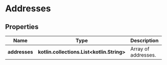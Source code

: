 
# Addresses

## Properties
Name | Type | Description | Notes
------------ | ------------- | ------------- | -------------
**addresses** | **kotlin.collections.List&lt;kotlin.String&gt;** | Array of addresses. |  [optional]



